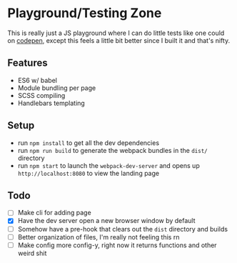 # Playground/Testing Zone

This is really just a JS playground where I can do little tests like one could
on [codepen](http://codepen.io), except this feels a little bit better since I built it and that's
nifty.

## Features
* ES6 w/ babel
* Module bundling per page
* SCSS compiling
* Handlebars templating

## Setup
* run `npm install` to get all the dev dependencies
* run `npm run build` to generate the webpack bundles in the `dist/` directory
* run `npm start` to launch the `webpack-dev-server` and opens up `http://localhost:8080` to view the landing page


## Todo

- [ ] Make cli for adding page
- [x] Have the dev server open a new browser window by default
- [ ] Somehow have a pre-hook that clears out the `dist` directory and builds
- [ ] Better organization of files, I'm really not feeling this rn
- [ ] Make config more config-y, right now it returns functions and other weird shit
